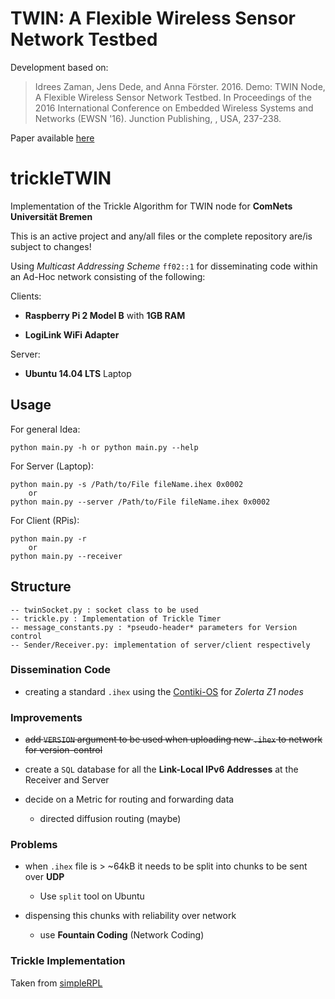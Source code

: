 # TWIN: A Flexible Wireless Sensor Network Testbed

Development based on:

> Idrees Zaman, Jens Dede, and Anna Förster. 2016. Demo: TWIN Node, A Flexible Wireless Sensor Network Testbed. 
> In Proceedings of the 2016 International Conference on Embedded Wireless Systems and Networks (EWSN '16). Junction Publishing, , USA, 237-238. 

Paper available [here](http://dl.acm.org/citation.cfm?id=2893751)


# trickleTWIN
Implementation of the Trickle Algorithm for TWIN node for __ComNets Universität Bremen__

This is an active project and any/all files or the complete repository are/is subject to changes!

Using *Multicast Addressing Scheme* `ff02::1` for disseminating code
within an Ad-Hoc network consisting of the following:

Clients:

- __Raspberry Pi 2 Model B__ with __1GB RAM__

- __LogiLink WiFi Adapter__

Server:

- __Ubuntu 14.04 LTS__ Laptop


## Usage

For general Idea:

    python main.py -h or python main.py --help

For Server (Laptop):
	
	python main.py -s /Path/to/File fileName.ihex 0x0002 
		or 
	python main.py --server /Path/to/File fileName.ihex 0x0002

For Client (RPis):

	python main.py -r
		or
	python main.py --receiver


## Structure

	-- twinSocket.py : socket class to be used 
	-- trickle.py : Implementation of Trickle Timer 
	-- message_constants.py : *pseudo-header* parameters for Version control
	-- Sender/Receiver.py: implementation of server/client respectively

### Dissemination Code

- creating a standard `.ihex` using the [Contiki-OS](https://github.com/contiki-os/contiki) for *Zolerta Z1 nodes*

### Improvements

- ~~add `VERSION` argument to be used when uploading new `.ihex` to network for version-control~~

- create a `SQL` database for all the __Link-Local IPv6 Addresses__ at the Receiver and Server

- decide on a Metric for routing and forwarding data 

    * directed diffusion routing (maybe)

### Problems

- when `.ihex` file is > ~64kB it needs to be split into chunks to be sent over __UDP__

    * Use `split` tool on Ubuntu

- dispensing this chunks with reliability over network

	* use __Fountain Coding__ (Network Coding)

### Trickle Implementation 

Taken from [simpleRPL](https://github.com/tcheneau/simpleRPL)
